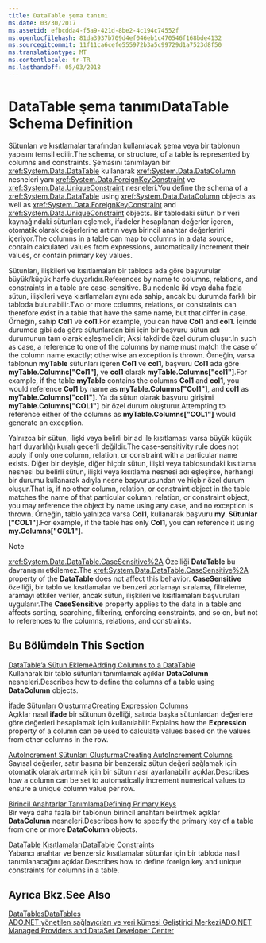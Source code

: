 ```yaml
---
title: DataTable şema tanımı
ms.date: 03/30/2017
ms.assetid: efbcdda4-f5a9-421d-8be2-4c194c74552f
ms.openlocfilehash: 81da3937b709d4ef046eb1c470546f168bde4132
ms.sourcegitcommit: 11f11ca6cefe555972b3a5c99729d1a7523d8f50
ms.translationtype: MT
ms.contentlocale: tr-TR
ms.lasthandoff: 05/03/2018
---
```

# <a name="datatable-schema-definition"></a><span data-ttu-id="b3b15-102">DataTable şema tanımı</span><span class="sxs-lookup"><span data-stu-id="b3b15-102">DataTable Schema Definition</span></span>
<span data-ttu-id="b3b15-103">Sütunları ve kısıtlamalar tarafından kullanılacak şema veya bir tablonun yapısını temsil edilir.</span><span class="sxs-lookup"><span data-stu-id="b3b15-103">The schema, or structure, of a table is represented by columns and constraints.</span></span> <span data-ttu-id="b3b15-104">Şemasını tanımlayan bir <xref:System.Data.DataTable> kullanarak <xref:System.Data.DataColumn> nesneleri yanı <xref:System.Data.ForeignKeyConstraint> ve <xref:System.Data.UniqueConstraint> nesneleri.</span><span class="sxs-lookup"><span data-stu-id="b3b15-104">You define the schema of a <xref:System.Data.DataTable> using <xref:System.Data.DataColumn> objects as well as <xref:System.Data.ForeignKeyConstraint> and <xref:System.Data.UniqueConstraint> objects.</span></span> <span data-ttu-id="b3b15-105">Bir tablodaki sütun bir veri kaynağındaki sütunları eşlemek, ifadeler hesaplanan değerler içeren, otomatik olarak değerlerine artırın veya birincil anahtar değerlerini içeriyor.</span><span class="sxs-lookup"><span data-stu-id="b3b15-105">The columns in a table can map to columns in a data source, contain calculated values from expressions, automatically increment their values, or contain primary key values.</span></span>  
  
 <span data-ttu-id="b3b15-106">Sütunları, ilişkileri ve kısıtlamaları bir tabloda ada göre başvurular büyük/küçük harfe duyarlıdır.</span><span class="sxs-lookup"><span data-stu-id="b3b15-106">References by name to columns, relations, and constraints in a table are case-sensitive.</span></span> <span data-ttu-id="b3b15-107">Bu nedenle iki veya daha fazla sütun, ilişkileri veya kısıtlamaları aynı ada sahip, ancak bu durumda farklı bir tabloda bulunabilir.</span><span class="sxs-lookup"><span data-stu-id="b3b15-107">Two or more columns, relations, or constraints can therefore exist in a table that have the same name, but that differ in case.</span></span> <span data-ttu-id="b3b15-108">Örneğin, sahip **Col1** ve **col1**.</span><span class="sxs-lookup"><span data-stu-id="b3b15-108">For example, you can have **Col1** and **col1**.</span></span> <span data-ttu-id="b3b15-109">İçinde durumda gibi ada göre sütunlardan biri için bir başvuru sütun adı durumunun tam olarak eşleşmelidir; Aksi takdirde özel durum oluşur.</span><span class="sxs-lookup"><span data-stu-id="b3b15-109">In such as case, a reference to one of the columns by name must match the case of the column name exactly; otherwise an exception is thrown.</span></span> <span data-ttu-id="b3b15-110">Örneğin, varsa tablonun **myTable** sütunları içeren **Col1** ve **col1**, başvuru **Col1** ada göre  **myTable.Columns["Col1"]**, ve **col1** olarak **myTable.Columns["col1"]**.</span><span class="sxs-lookup"><span data-stu-id="b3b15-110">For example, if the table **myTable** contains the columns **Col1** and **col1**, you would reference **Col1** by name as **myTable.Columns["Col1"]**, and **col1** as **myTable.Columns["col1"]**.</span></span> <span data-ttu-id="b3b15-111">Ya da sütun olarak başvuru girişimi **myTable.Columns["COL1"]** bir özel durum oluşturur.</span><span class="sxs-lookup"><span data-stu-id="b3b15-111">Attempting to reference either of the columns as **myTable.Columns["COL1"]** would generate an exception.</span></span>  
  
 <span data-ttu-id="b3b15-112">Yalnızca bir sütun, ilişki veya belirli bir ad ile kısıtlaması varsa büyük küçük harf duyarlılığı kuralı geçerli değildir.</span><span class="sxs-lookup"><span data-stu-id="b3b15-112">The case-sensitivity rule does not apply if only one column, relation, or constraint  with a particular name exists.</span></span> <span data-ttu-id="b3b15-113">Diğer bir deyişle, diğer hiçbir sütun, ilişki veya tablosundaki kısıtlama nesnesi bu belirli sütun, ilişki veya kısıtlama nesnesi adı eşleşirse, herhangi bir durumu kullanarak adıyla nesne başvurusundan ve hiçbir özel durum oluşur.</span><span class="sxs-lookup"><span data-stu-id="b3b15-113">That is, if no other column, relation, or constraint object in the table matches the name of that particular column, relation, or constraint object, you may reference the object by name using any case, and no exception is thrown.</span></span> <span data-ttu-id="b3b15-114">Örneğin, tablo yalnızca varsa **Col1**, kullanarak başvuru **my. Sütunlar ["COL1"]**.</span><span class="sxs-lookup"><span data-stu-id="b3b15-114">For example, if the table has only **Col1**, you can reference it using **my.Columns["COL1"]**.</span></span>  
  
> [!NOTE]
>  <span data-ttu-id="b3b15-115"><xref:System.Data.DataTable.CaseSensitive%2A> Özelliği **DataTable** bu davranışını etkilemez.</span><span class="sxs-lookup"><span data-stu-id="b3b15-115">The <xref:System.Data.DataTable.CaseSensitive%2A> property of the **DataTable** does not affect this behavior.</span></span> <span data-ttu-id="b3b15-116">**CaseSensitive** özelliği, bir tablo ve kısıtlamalar ve benzeri zorlamayı sıralama, filtreleme, aramayı etkiler veriler, ancak sütun, ilişkileri ve kısıtlamaları başvuruları uygulanır.</span><span class="sxs-lookup"><span data-stu-id="b3b15-116">The **CaseSensitive** property applies to the data in a table and affects sorting, searching, filtering, enforcing constraints, and so on, but not to references to the columns, relations, and constraints.</span></span>  
  
## <a name="in-this-section"></a><span data-ttu-id="b3b15-117">Bu Bölümde</span><span class="sxs-lookup"><span data-stu-id="b3b15-117">In This Section</span></span>  
 [<span data-ttu-id="b3b15-118">DataTable’a Sütun Ekleme</span><span class="sxs-lookup"><span data-stu-id="b3b15-118">Adding Columns to a DataTable</span></span>](../../../../../docs/framework/data/adonet/dataset-datatable-dataview/adding-columns-to-a-datatable.md)  
 <span data-ttu-id="b3b15-119">Kullanarak bir tablo sütunları tanımlamak açıklar **DataColumn** nesneleri.</span><span class="sxs-lookup"><span data-stu-id="b3b15-119">Describes how to define the columns of a table using **DataColumn** objects.</span></span>  
  
 [<span data-ttu-id="b3b15-120">İfade Sütunları Oluşturma</span><span class="sxs-lookup"><span data-stu-id="b3b15-120">Creating Expression Columns</span></span>](../../../../../docs/framework/data/adonet/dataset-datatable-dataview/creating-expression-columns.md)  
 <span data-ttu-id="b3b15-121">Açıklar nasıl **ifade** bir sütunun özelliği, satırda başka sütunlardan değerlere göre değerleri hesaplamak için kullanılabilir.</span><span class="sxs-lookup"><span data-stu-id="b3b15-121">Explains how the **Expression** property of a column can be used to calculate values based on the values from other columns in the row.</span></span>  
  
 [<span data-ttu-id="b3b15-122">AutoIncrement Sütunları Oluşturma</span><span class="sxs-lookup"><span data-stu-id="b3b15-122">Creating AutoIncrement Columns</span></span>](../../../../../docs/framework/data/adonet/dataset-datatable-dataview/creating-autoincrement-columns.md)  
 <span data-ttu-id="b3b15-123">Sayısal değerler, satır başına bir benzersiz sütun değeri sağlamak için otomatik olarak artırmak için bir sütun nasıl ayarlanabilir açıklar.</span><span class="sxs-lookup"><span data-stu-id="b3b15-123">Describes how a column can be set to automatically increment numerical values to ensure a unique column value per row.</span></span>  
  
 [<span data-ttu-id="b3b15-124">Birincil Anahtarlar Tanımlama</span><span class="sxs-lookup"><span data-stu-id="b3b15-124">Defining Primary Keys</span></span>](../../../../../docs/framework/data/adonet/dataset-datatable-dataview/defining-primary-keys.md)  
 <span data-ttu-id="b3b15-125">Bir veya daha fazla bir tablonun birincil anahtarı belirtmek açıklar **DataColumn** nesneleri.</span><span class="sxs-lookup"><span data-stu-id="b3b15-125">Describes how to specify the primary key of a table from one or more **DataColumn** objects.</span></span>  
  
 [<span data-ttu-id="b3b15-126">DataTable Kısıtlamaları</span><span class="sxs-lookup"><span data-stu-id="b3b15-126">DataTable Constraints</span></span>](../../../../../docs/framework/data/adonet/dataset-datatable-dataview/datatable-constraints.md)  
 <span data-ttu-id="b3b15-127">Yabancı anahtar ve benzersiz kısıtlamalar sütunlar için bir tabloda nasıl tanımlanacağını açıklar.</span><span class="sxs-lookup"><span data-stu-id="b3b15-127">Describes how to define foreign key and unique constraints for columns in a table.</span></span>  
  
## <a name="see-also"></a><span data-ttu-id="b3b15-128">Ayrıca Bkz.</span><span class="sxs-lookup"><span data-stu-id="b3b15-128">See Also</span></span>  
 [<span data-ttu-id="b3b15-129">DataTables</span><span class="sxs-lookup"><span data-stu-id="b3b15-129">DataTables</span></span>](../../../../../docs/framework/data/adonet/dataset-datatable-dataview/datatables.md)  
 [<span data-ttu-id="b3b15-130">ADO.NET yönetilen sağlayıcıları ve veri kümesi Geliştirici Merkezi</span><span class="sxs-lookup"><span data-stu-id="b3b15-130">ADO.NET Managed Providers and DataSet Developer Center</span></span>](http://go.microsoft.com/fwlink/?LinkId=217917)
